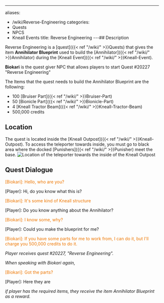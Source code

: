 ---
aliases:
- /wiki/Reverse-Engineering
categories:
- Quests
- NPCS
- Kneall Events
title: Reverse Engineering
---## Description

Reverse Engineering is a [quest]({{< ref "/wiki/" >}}Quests) that gives the item **Annihilator Blueprint** used to build the [Annihilator]({{< ref "/wiki/" >}}Annihilator) during the [Kneall Event]({{< ref "/wiki/" >}}Kneall-Event).

**Biokari** is the quest giver NPC that allows players to start Quest #20227 "Reverse Engineering"

The Items that the quest needs to build the Annihilator Blueprint are the following:

- 100 [Bruiser Part]({{< ref "/wiki/" >}}Bruiser-Part)
- 50 [Bionicle Part]({{< ref "/wiki/" >}}Bionicle-Part)
- 4 [Kneall Tractor Beam]({{< ref "/wiki/" >}}Kneall-Tractor-Beam)
- 500,000 credits

## Location

The quest is located inside the [Kneall Outpost]({{< ref "/wiki/" >}}Kneall-Outpost). To access the teleporter towards inside, you must go to black area where the docked [Punishers]({{< ref "/wiki/" >}}Punisher) meet the base. ![Location of the
teleporter towards the inside of the [Kneall
Outpost](Kneall_Outpost "wikilink")](Knealloutpostteleporter.png "Location of the teleporter towards the inside of the Kneall Outpost")

## Quest Dialogue 

<span style="color:#ee7600">[Biokari]: Hello, who are you?</span>

[Player]: Hi, do you know what this is?

<span style="color:#ee7600">[Biokari]: It's some kind of Kneall structure</span>

[Player]: Do you know anything about the Annihilator?

<span style="color:#ee7600">[Biokari]: I know some, why?</span>

[Player]: Could you make the blueprint for me?

<span style="color:#ee7600">[Biokari]: If you have some parts for me to work from, I can do it, but I'll charge you 500,000 credits to do it.</span>

_Player receives quest #20227, "Reverse Engineering"._

_When speaking with Biokari again,_

<span style="color:#ee7600">[Biokari]: Got the parts?</span>

[Player]: Here they are

_if player has the required items, they receive the item Annihilator Blueprint as a reward._